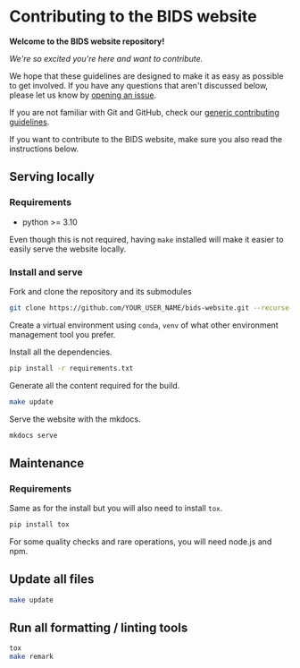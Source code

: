 # Contributing to the BIDS website

**Welcome to the BIDS website repository!**

_We're so excited you're here and want to contribute._

We hope that these guidelines are designed to make it as easy as possible to get involved.
If you have any questions that aren't discussed below, please let us know
by [opening an issue](https://github.com/bids-standard/bids-website/issues/new).

If you are not familiar with Git and GitHub,
check our [generic contributing guidelines](https://bids.neuroimaging.io/en/latest/collaboration/bids_github/CONTRIBUTING.html).

If you want to contribute to the BIDS website,
make sure you also read the instructions below.

## Serving locally

### Requirements

- python >= 3.10

Even though this is not required, having `make` installed
will make it easier to easily serve the website locally.

### Install and serve

Fork and clone the repository and its submodules

```bash
git clone https://github.com/YOUR_USER_NAME/bids-website.git --recurse-submodules
```

Create a virtual environment using `conda`, `venv` of what other environment management tool you prefer.

Install all the dependencies.

```bash
pip install -r requirements.txt
```

Generate all the content required for the build.

```bash
make update
```

Serve the website with the mkdocs.

```bash
mkdocs serve
```

## Maintenance

### Requirements

Same as for the install but you will also need to install `tox`.

```bash
pip install tox
```
<!-- TODO find minimal version of node and npm -->
For some quality checks and rare operations, you will need node.js and npm.

## Update all files

```bash
make update
```

## Run all formatting / linting tools

```bash
tox
make remark
```
